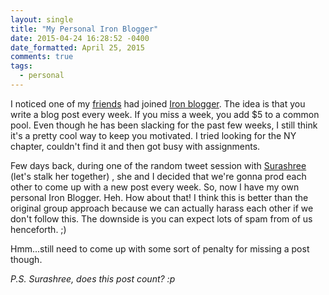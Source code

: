 ```yaml
---
layout: single
title: "My Personal Iron Blogger"
date: 2015-04-24 16:28:52 -0400
date_formatted: April 25, 2015
comments: true
tags:
  - personal
---
```


<p>
I noticed one of my <a href="http://www.sheki.in/">friends</a> had joined <a href="http://iron-blogger-sf.com/the-rules/" >Iron blogger</a>. The idea is that you write a blog post every week. If you miss a week, you add $5 to a common pool. Even though he has been slacking for the past few weeks, I still think it's a pretty cool way to keep you motivated. I tried looking for the NY chapter, couldn't find it and then got busy with assignments. </p>

<p>
Few days back, during one of the random tweet session with <a href="https://twitter.com/sushibar_92" >Surashree</a> (let's stalk her together) , she and I decided that we're gonna prod each other to come up with a new post every week. So, now I have my own personal Iron Blogger. Heh. How about that! I think this is better than the original group approach because we can actually harass each other if we don't follow this. The downside is you can expect lots of spam from of us henceforth. ;)
</p>
<p>
Hmm...still need to come up with some sort of penalty for missing a post though.
</p>

<p>
<i>P.S. Surashree, does this post count? :p</i>
</p>
